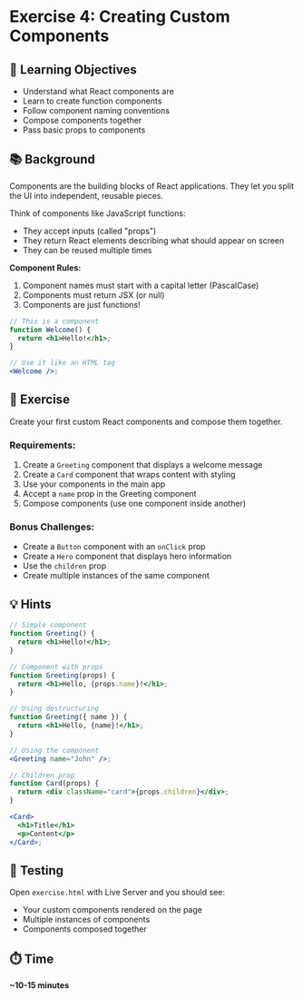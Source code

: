 # Exercise 4: Creating Custom Components

## 📝 Learning Objectives

- Understand what React components are
- Learn to create function components
- Follow component naming conventions
- Compose components together
- Pass basic props to components

## 📚 Background

Components are the building blocks of React applications. They let you split the UI into independent, reusable pieces.

Think of components like JavaScript functions:

- They accept inputs (called "props")
- They return React elements describing what should appear on screen
- They can be reused multiple times

**Component Rules:**

1. Component names must start with a capital letter (PascalCase)
2. Components must return JSX (or null)
3. Components are just functions!

```jsx
// This is a component
function Welcome() {
  return <h1>Hello!</h1>;
}

// Use it like an HTML tag
<Welcome />;
```

## 🎯 Exercise

Create your first custom React components and compose them together.

### Requirements:

1. Create a `Greeting` component that displays a welcome message
2. Create a `Card` component that wraps content with styling
3. Use your components in the main app
4. Accept a `name` prop in the Greeting component
5. Compose components (use one component inside another)

### Bonus Challenges:

- Create a `Button` component with an `onClick` prop
- Create a `Hero` component that displays hero information
- Use the `children` prop
- Create multiple instances of the same component

## 💡 Hints

```jsx
// Simple component
function Greeting() {
  return <h1>Hello!</h1>;
}

// Component with props
function Greeting(props) {
  return <h1>Hello, {props.name}!</h1>;
}

// Using destructuring
function Greeting({ name }) {
  return <h1>Hello, {name}!</h1>;
}

// Using the component
<Greeting name="John" />;

// Children prop
function Card(props) {
  return <div className="card">{props.children}</div>;
}

<Card>
  <h1>Title</h1>
  <p>Content</p>
</Card>;
```

## 🧪 Testing

Open `exercise.html` with Live Server and you should see:

- Your custom components rendered on the page
- Multiple instances of components
- Components composed together

## ⏱️ Time

**~10-15 minutes**
